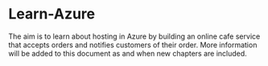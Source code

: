 # Learn-Azure

The aim is to learn about hosting in Azure by building an online cafe service that accepts orders and notifies customers of their order. More information will be added to this document as and when new chapters are included.
